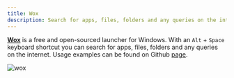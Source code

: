 ```yaml
---
title: Wox
description: Search for apps, files, folders and any queries on the internet with a free and open-sourced launcher for Windows.
---
```


[**Wox**](http://www.wox.one/) is a free and open-sourced launcher for Windows. With an `Alt` + `Space` keyboard shortcut you can search for apps, files, folders and any queries on the internet. Usage examples can be found on Github [page](https://github.com/Wox-launcher/Wox).

![wox](/wox.webp)
